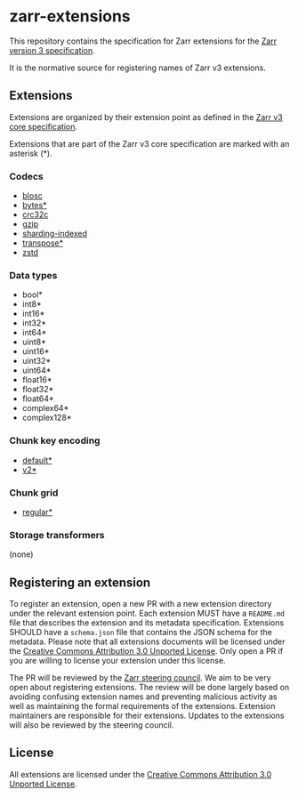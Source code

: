 # zarr-extensions

This repository contains the specification for Zarr extensions for the [Zarr version 3 specification](https://zarr-specs.readthedocs.io/en/latest/v3/core/v3.0.html).

It is the normative source for registering names of Zarr v3 extensions.

## Extensions 

Extensions are organized by their extension point as defined in the [Zarr v3 core specification](https://zarr-specs.readthedocs.io/en/latest/v3/core/v3.0.html#extension-points).

Extensions that are part of the Zarr v3 core specification are marked with an asterisk (*).

### Codecs

* [blosc](./codecs/blosc/README.md)
* [bytes*](./codecs/bytes/README.md)
* [crc32c](./codecs/crc32c/README.md)
* [gzip](./codecs/gzip/README.md)
* [sharding-indexed](./codecs/sharding-indexed/README.md)
* [transpose*](./codecs/transpose/README.md)
* [zstd](./codecs/zstd/README.md)


### Data types

* bool*
* int8*
* int16*
* int32*
* int64*
* uint8*
* uint16*
* uint32*
* uint64*
* float16*
* float32*
* float64*
* complex64*
* complex128*

### Chunk key encoding

* [default*](./chunk-key-encodings/default/README.md)
* [v2*](./chunk-key-encodings/v2/README.md)

### Chunk grid

* [regular*](./chunk-grids/regular/README.md)

### Storage transformers

(none)


## Registering an extension

To register an extension, open a new PR with a new extension directory under the relevant extension point. 
Each extension MUST have a `README.md` file that describes the extension and its metadata specification.
Extensions SHOULD have a `schema.json` file that contains the JSON schema for the metadata.
Please note that all extensions documents will be licensed under the [Creative Commons Attribution 3.0 Unported License](https://creativecommons.org/licenses/by/3.0/).
Only open a PR if you are willing to license your extension under this license.

The PR will be reviewed by the [Zarr steering council](https://github.com/orgs/zarr-developers/teams/steering-council).
We aim to be very open about registering extensions.
The review will be done largely based on avoiding confusing extension names and preventing malicious activity as well as maintaining the formal requirements of the extensions.
Extension maintainers are responsible for their extensions.
Updates to the extensions will also be reviewed by the steering council.

## License

All extensions are licensed under the [Creative Commons Attribution 3.0 Unported License](https://creativecommons.org/licenses/by/3.0/).